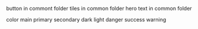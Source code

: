 button in commont folder
tiles in common folder
hero text in common folder

color 
main
primary 
secondary
dark
light
danger
success
warning

